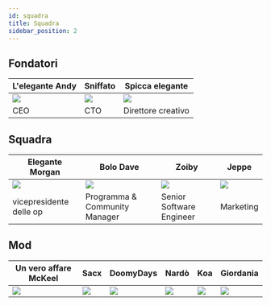 ```yaml
---
id: squadra
title: Squadra
sidebar_position: 2
---
```


## Fondatori

| L'elegante Andy         | Sniffato             | Spicca elegante          |
| ----------------------- | -------------------- | ------------------------ |
| ![](/img/NiftyAndy.png) | ![](/img/snarfy.png) | ![](/img/NiftySpike.png) |
| CEO                     | CTO                  | Direttore creativo       |

## Squadra

| Elegante Morgan           | Bolo Dave                     | Zoiby                    | Jeppe               |
| ------------------------- | ----------------------------- | ------------------------ | ------------------- |
| ![](/img/NiftyMorgan.png) | ![](/img/bolo.png)            | ![](/img/zoiby.png)      | ![](/img/jeppe.png) |
| vicepresidente delle op   | Programma & Community Manager | Senior Software Engineer | Marketing           |

## Mod

| Un vero affare McKeel  | Sacx               | DoomyDays           | Nardò              | Koa               | Giordania            |
| ---------------------- | ------------------ | ------------------- | ------------------ | ----------------- | -------------------- |
| ![](/img/realdeal.png) | ![](/img/sacx.png) | ![](/img/doomy.png) | ![](/img/nard.png) | ![](/img/koa.png) | ![](/img/jordan.png) |
